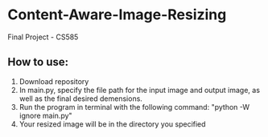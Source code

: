 # Content-Aware-Image-Resizing
Final Project - CS585

## How to use:
1. Download repository
2. In main.py, specify the file path for the input image and output image, as well as the final desired demensions.
3. Run the program in terminal with the following command: "python -W ignore main.py"
4. Your resized image will be in the directory you specified
